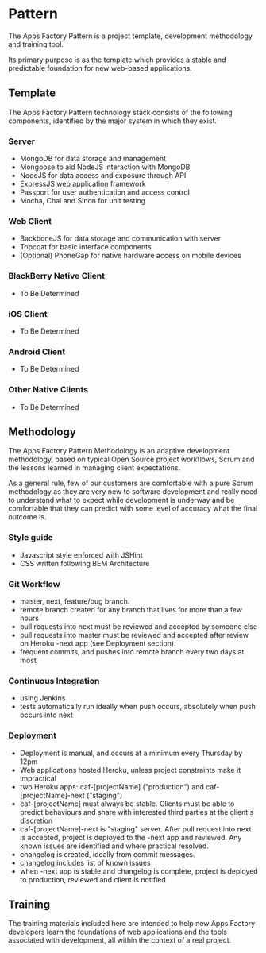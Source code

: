 Pattern
=======


The Apps Factory Pattern is a project template, development methodology and training tool.

Its primary purpose is as the template which provides a stable and predictable foundation for new web-based applications.

## Template

The Apps Factory Pattern technology stack consists of the following components, identified by the major system in which they exist.

### Server
* MongoDB for data storage and management
* Mongoose to aid NodeJS interaction with MongoDB
* NodeJS for data access and exposure through API 
* ExpressJS web application framework
* Passport for user authentication and access control
* Mocha, Chai and Sinon for unit testing

### Web Client
* BackboneJS for data storage and communication with server
* Topcoat for basic interface components
* (Optional) PhoneGap for native hardware access on mobile devices

### BlackBerry Native Client
* To Be Determined

### iOS Client
* To Be Determined

### Android Client
* To Be Determined

### Other Native Clients
* To Be Determined


## Methodology
The Apps Factory Pattern Methodology is an adaptive development methodology, based on typical Open Source project workflows, Scrum and the lessons learned in managing client expectations.

As a general rule, few of our customers are comfortable with a pure Scrum methodology as they are very new to software development and really need to understand what to expect while development is underway and be comfortable that they can predict with some level of accuracy what the final outcome is. 

### Style guide
- Javascript style enforced with JSHint
- CSS written following BEM Architecture

### Git Workflow
- master, next, feature/bug branch. 
- remote branch created for any branch that lives for more than a few hours
- pull requests into next must be reviewed and accepted by someone else
- pull requests into master must be reviewed and accepted after review on Heroku -next app (see Deployment section).
- frequent commits, and pushes into remote branch every two days at most

### Continuous Integration
- using Jenkins
- tests automatically run ideally when push occurs, absolutely when push occurs into next

### Deployment
- Deployment is manual, and occurs at a minimum every Thursday by 12pm
- Web applications hosted Heroku, unless project constraints make it impractical
- two Heroku apps: caf-[projectName]  ("production") and caf-[projectName]-next ("staging")
- caf-[projectName] must always be stable. Clients must be able to predict behaviours and share with interested third parties at the client's discretion
- caf-[projectName]-next is "staging" server. After pull request into next is accepted, project is deployed to the -next app and reviewed. Any known issues are identified and where practical resolved.
- changelog is created, ideally from commit messages.
- changelog includes list of known issues
- when -next app is stable and changelog is complete, project is deployed to production, reviewed and client is notified

## Training

The training materials included here are intended to help new Apps Factory developers learn the foundations of web applications and the tools associated with development, all within the context of a real project.
